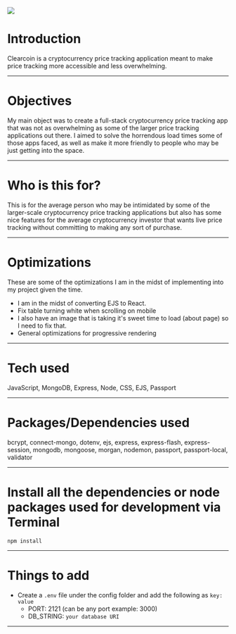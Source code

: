 

<img src='https://imageio.forbes.com/specials-images/imageserve/6197c5312b041400f7b09a8f/Blockchain-formed-by-binaries-and-network/960x0.jpg?format=jpg&width=960'></img>



# Introduction

Clearcoin is a cryptocurrency price tracking application meant to make price tracking more accessible and less overwhelming.

---

# Objectives

My main object was to create a full-stack cryptocurrency price tracking app that was not as overwhelming as some of the larger price tracking applications out there. I aimed to solve the horrendous load times some of those apps faced, as well as make it more friendly to people who may be just getting into the space.

---

# Who is this for? 

This is for the average person who may be intimidated by some of the larger-scale cryptocurrency price tracking applications but also has some nice features for the  average cryptocurrency investor that wants live price tracking without committing to making any sort of purchase. 

---

# Optimizations 

  These are some of the optimizations I am in the midst of implementing into my project given the time.
  
- I am in the midst of converting EJS to React.
- Fix table turning white when scrolling on mobile
- I also have an image that is taking it's sweet time to load (about page) so I need to fix that.
- General optimizations for progressive rendering

---

# Tech used 

JavaScript, MongoDB, Express, Node, CSS, EJS, Passport

---

# Packages/Dependencies used 

bcrypt, connect-mongo, dotenv, ejs, express, express-flash, express-session, mongodb, mongoose, morgan, nodemon, passport, passport-local, validator

---

# Install all the dependencies or node packages used for development via Terminal

`npm install` 

---

# Things to add

- Create a `.env` file under the config folder and add the following as `key: value` 
  - PORT: 2121 (can be any port example: 3000) 
  - DB_STRING: `your database URI` 
 ---


